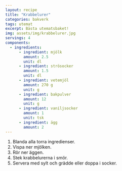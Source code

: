 ```yaml
---
layout: recipe
title: "Krabbelurer"
categories: bakverk
tags: utemat
excerpt: Bästa utematsbaket!
img: assets/img/krabbelurer.jpg
servings: 4
components:
  - ingredients:
      - ingredient: mjölk
        amount: 2.5
        unit: dl
      - ingredient: strösocker
        amount: 1.5
        unit: dl
      - ingredient: vetemjöl
        amount: 270 g
        unit: g
      - ingredient: bakpulver
        amount: 12
        unit: g
      - ingredient: vaniljsocker
        amount: 1
        unit: tsk
      - ingredient: ägg
        amount: 2
---
```


1. Blanda alla torra ingredienser.
2. Vispa ner mjölken.
3. Rör ner äggen.
4. Stek krabbelurerna i smör.
5. Servera med sylt och grädde eller doppa i socker.
